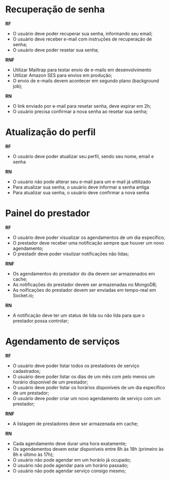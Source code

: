 # Recuperação de senha

**RF**

- O usuário deve poder recuperar sua senha, informando seu email;
- O usuário deve receber e-mail com instruções de recuperação de senha;
- O usuário deve poder resetar sua senha;

**RNF**

- Utilizar Mailtrap para testar envio de e-mails em desenvolvimento
- Utilizar Amazon SES para envios em produção;
- O envio de e-mails devem acontecer em segundo plano (background job);

**RN**

- O link enviado por e-mail para resetar senha, deve expirar em 2h;
- O usuário precisa confirmar a nova senha ao resetar sua senha;

# Atualização do perfil

**RF**

- O usuário deve poder atualizar seu perfil, sendo seu nome, email e senha

**RN**

- O usuário não pode alterar seu e-mail para um e-mail já uttilizado
- Para atualizar sua senha, o usuário deve informar a senha antiga
- Para atualizar sua senha, o usuário deve confirmar a nova senha

# Painel do prestador

**RF**

- O usuário deve poder visualizar os agendamentos de um dia específico;
- O prestador deve receber uma notificação sempre que houver um novo agendamento;
- O prestadir deve poder visulizar notificações não lidas;

**RNF**

- Os agendamentos do prestador do dia devem ser armazenados em cache;
- As notificações do prestador devem ser armazenadas no MongoDB;
- As noificações do prestador devem ser enviadas em tempo-real em Socket.io;

**RN**

- A notificação deve ter um status de lida ou não lida para que o prestador possa controlar;

# Agendamento de serviços

**RF**

- O usuário deve poder listar todos os prestadores de serviço cadastrados;
- O usuário deve poder listar os dias de um mês com pelo menos um horário disponível de um prestador;
- O usuário deve poder listar os horários disponíveis de um dia específico de um prestador;
- O usuário deve poder criar um novo agendamento de serviço com um prestador;

**RNF**

- A listagem de prestadores deve ser armazenada em cache;

**RN**

- Cada agendamento deve durar uma hora exatamente;
- Os agendamentos devem estar disponíveis entre 8h às 18h (primeiro às 8h e último às 17h);
- O usuário não pode agendar em um horário já ocupado;
- O usuário não pode agendar para um horário passado;
- O usuário não pode agendar serviço consigo mesmo;
